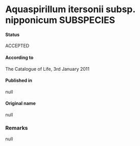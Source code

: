 # Aquaspirillum itersonii subsp. nipponicum SUBSPECIES

#### Status
ACCEPTED

#### According to
The Catalogue of Life, 3rd January 2011

#### Published in
null

#### Original name
null

### Remarks
null